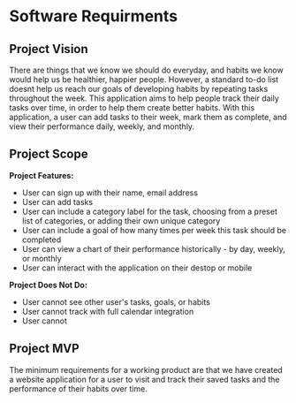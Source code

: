 # Software Requirments

## Project Vision

There are things that we know we should do everyday, and habits we know would help us be healthier, happier people. However, a standard to-do list doesnt help us reach our goals of developing habits by repeating tasks throughout the week. This application aims to help people track their daily tasks over time, in order to help them create better habits. With this application, a user can add tasks to their week,  mark them as complete, and view their performance daily, weekly, and monthly. 

## Project Scope

**Project Features:**

+ User can sign up with their name, email address
+ User can add tasks
+ User can include a category label for the task, choosing from a preset list of categories, or adding their own unique category
+ User can include a goal of how many times per week this task should be completed
+ User can view a chart of their performance historically - by day, weekly, or monthly
+ User can interact with the application on their destop or mobile


**Project Does Not Do:**

+ User cannot see other user's tasks, goals, or habits
+ User cannot track with full calendar integration
+ User cannot 

## Project MVP

The minimum requirements for a working product are that we have created a website application for a user to visit and track their saved tasks and the performance of their habits over time.